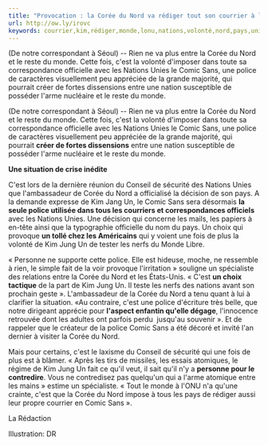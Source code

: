 ```yaml
---
title: "Provocation : la Corée du Nord va rédiger tout son courrier à l’attention de l’ONU en Comic Sans"
url: http://ow.ly/irovc
keywords: courrier,kim,rédiger,monde,lonu,nations,volonté,nord,pays,unies,cest,corée,lattention,comic,provocation
---
```

(De notre correspondant à Séoul) -- Rien ne va plus entre la Corée du Nord et le reste du monde. Cette fois, c'est la volonté d'imposer dans toute sa correspondance officielle avec les Nations Unies le Comic Sans, une police de caractères visuellement peu appréciée de la grande majorité, qui pourrait créer de fortes dissensions entre une nation susceptible de posséder l'arme nucléaire et le reste du monde.

(De notre correspondant à Séoul) -- Rien ne va plus entre la Corée du Nord et le reste du monde. Cette fois, c'est la volonté d'imposer dans toute sa correspondance officielle avec les Nations Unies le Comic Sans, une police de caractères visuellement peu appréciée de la grande majorité, qui pourrait **créer de fortes dissensions** entre une nation susceptible de posséder l'arme nucléaire et le reste du monde.

**Une situation de crise inédite**

C'est lors de la dernière réunion du Conseil de sécurité des Nations Unies que l'ambassadeur de Corée du Nord a officialisé la décision de son pays. A la demande expresse de Kim Jang Un, le Comic Sans sera désormais **la seule police utilisée dans tous les courriers et correspondances officiels** avec les Nations Unies. Une décision qui concerne les mails, les papiers à en-tête ainsi que la typographie officielle du nom du pays. Un choix qui provoque **un tollé chez les Américains** qui y voient une fois de plus la volonté de Kim Jung Un de tester les nerfs du Monde Libre.

« Personne ne supporte cette police. Elle est hideuse, moche, ne ressemble à rien, le simple fait de la voir provoque l'irritation » souligne un spécialiste des relations entre la Corée du Nord et les États-Unis. « C'est **un choix tactique** de la part de Kim Jung Un. Il teste les nerfs des nations avant son prochain geste ». L'ambassadeur de la Corée du Nord a tenu quant à lui à clarifier la situation. «Au contraire, c'est une police d'écriture très belle, que notre dirigeant apprécie pour **l'aspect enfantin qu'elle dégage**, l'innocence retrouvée dont les adultes ont parfois perdu  jusqu'au souvenir ». Et de rappeler que le créateur de la police Comic Sans a été décoré et invité l'an dernier à visiter la Corée du Nord.

Mais pour certains, c'est le laxisme du Conseil de sécurité qui une fois de plus est à blâmer. « Après les tirs de missiles, les essais atomiques, le régime de Kim Jung Un fait ce qu'il veut, il sait qu'il n'y a **personne pour le contredire**. Vous ne contredisez pas quelqu'un qui a l'arme atomique entre les mains » estime un spécialiste. « Tout le monde à l'ONU n'a qu'une crainte, c'est que la Corée du Nord impose à tous les pays de rédiger aussi leur propre courrier en Comic Sans ».

La Rédaction

Illustration: DR
